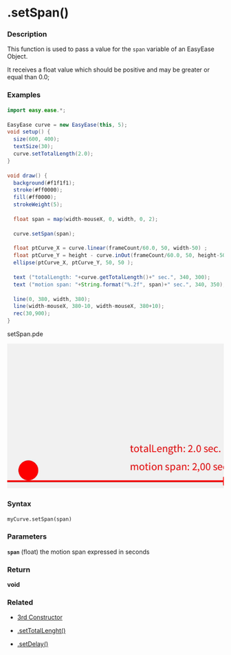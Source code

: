 # .setSpan()


### Description 

This function is used to pass a value for the   ```span``` variable of an EasyEase Object.

It receives a float value which should be positive and may be greater or equal than 0.0;


 
### Examples

```java
import easy.ease.*;

EasyEase curve = new EasyEase(this, 5);
void setup() {
  size(600, 400);
  textSize(30);
  curve.setTotalLength(2.0);
}

void draw() {
  background(#f1f1f1);
  stroke(#ff0000);
  fill(#ff0000);
  strokeWeight(5);

  float span = map(width-mouseX, 0, width, 0, 2);

  curve.setSpan(span);

  float ptCurve_X = curve.linear(frameCount/60.0, 50, width-50) ;
  float ptCurve_Y = height - curve.inOut(frameCount/60.0, 50, height-50) ;
  ellipse(ptCurve_X, ptCurve_Y, 50, 50 );

  text ("totalLength: "+curve.getTotalLength()+" sec.", 340, 300);
  text ("motion span: "+String.format("%.2f", span)+" sec.", 340, 350);

  line(0, 380, width, 380);
  line(width-mouseX, 380-10, width-mouseX, 380+10);
  rec(30,900);
}


```



<div class="exampleWindow">
  <div class="title">
      <div class="dot red"></div>
      <div class="dot amber"></div>
      <div class="dot green"></div>
      <p >setSpan.pde</p>
  </div>

![.setSpan()](../images/tools/setSpan.gif)

</div>




### Syntax

```myCurve.setSpan(span) ```

### Parameters

**```span```** (float)  the motion span expressed in seconds


### Return

**void**


### Related

- [3rd Constructor](constructors.md#constructor-3-with-exponential-intensity-and-time-related-parameters)

- [.setTotalLenght()](./tools/setTotalLength.md)

- [.setDelay()](./tools/setDelay.md)

